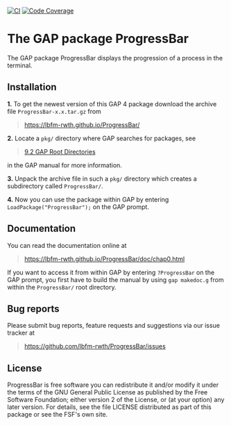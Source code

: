 [![CI](https://github.com/lbfm-rwth/ProgressBar/workflows/CI/badge.svg)](https://github.com/lbfm-rwth/ProgressBar/actions?query=workflow%3ACI+branch%3Amaster)
[![Code Coverage](https://codecov.io/gh/lbfm-rwth/ProgressBar/coverage.svg?branch=master&token=)](https://codecov.io/gh/lbfm-rwth/ProgressBar)


# The GAP package ProgressBar

The GAP package ProgressBar displays the progression of a process in the terminal.

## Installation

**1.** To get the newest version of this GAP 4 package download the archive file `ProgressBar-x.x.tar.gz` from
>   <https://lbfm-rwth.github.io/ProgressBar/>

**2.** Locate a `pkg/` directory where GAP searches for packages, see
>   [9.2 GAP Root Directories](https://www.gap-system.org/Manuals/doc/ref/chap9.html#X7A4973627A5DB27D)

in the GAP manual for more information.

**3.** Unpack the archive file in such a `pkg/` directory
which creates a subdirectory called `ProgressBar/`.

**4.** Now you can use the package within GAP by entering `LoadPackage("ProgressBar");` on the GAP prompt.

## Documentation

You can read the documentation online at
>   <https://lbfm-rwth.github.io/ProgressBar/doc/chap0.html>

If you want to access it from within GAP by entering `?ProgressBar` on the GAP prompt,
you first have to build the manual by using `gap makedoc.g` from within the `ProgressBar/` root directory.

## Bug reports

Please submit bug reports, feature requests and suggestions via our issue tracker at
>  <https://github.com/lbfm-rwth/ProgressBar/issues>

## License

ProgressBar is free software you can redistribute it and/or modify it under the terms of the GNU General Public License as published by the Free Software Foundation; either version 2 of the License, or (at your option) any later version. For details, see the file LICENSE distributed as part of this package or see the FSF's own site.
